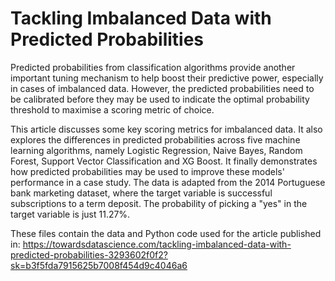 # Tackling Imbalanced Data with Predicted Probabilities
Predicted probabilities from classification algorithms provide another important tuning mechanism to help boost their predictive power, especially in cases of imbalanced data. However, the predicted probabilities need to be calibrated before they may be used to indicate the optimal probability threshold to maximise a scoring metric of choice.

This article discusses some key scoring metrics for imbalanced data. It also explores the differences in predicted probabilities across five machine learning algorithms, namely Logistic Regression, Naive Bayes, Random Forest, Support Vector Classification and XG Boost. It finally demonstrates how predicted probabilities may be used to improve these models' performance in a case study. The data is adapted from the 2014 Portuguese bank marketing dataset, where the target variable is successful subscriptions to a term deposit. The probability of picking a "yes" in the target variable is just 11.27%.

These files contain the data and Python code used for the article published in: https://towardsdatascience.com/tackling-imbalanced-data-with-predicted-probabilities-3293602f0f2?sk=b3f5fda7915625b7008f454d9c4046a6
